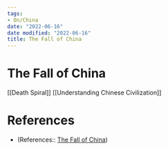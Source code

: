 ```yaml
---
tags:
- On/China
date: "2022-06-16"
date modified: "2022-06-16"
title: The Fall of China
---
```


# The Fall of China
[[Death Spiral]]
[[Understanding Chinese Civilization]]

# References
- (References:: [The Fall of China](https://www.youtube.com/watch?v=OmKFt68sqQw))
